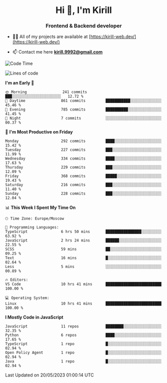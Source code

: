 <h1 align="center">Hi 👋, I'm Kirill</h1>
<h3 align="center">Frontend & Backend developer</h3>

- 👨‍💻 All of my projects are available at [https://kirill-web.dev/](https://kirill-web.dev/)

- 📫 Contact me here **kirill.9992@gmail.com**











<!--START_SECTION:waka-->
![Code Time](http://img.shields.io/badge/Code%20Time-1%2C310%20hrs%2045%20mins-blue)

![Lines of code](https://img.shields.io/badge/From%20Hello%20World%20I%27ve%20Written-2.6%20million%20lines%20of%20code-blue)

**I'm an Early 🐤** 

```text
🌞 Morning                241 commits         ███░░░░░░░░░░░░░░░░░░░░░░   12.72 % 
🌆 Daytime                861 commits         ███████████░░░░░░░░░░░░░░   45.46 % 
🌃 Evening                785 commits         ██████████░░░░░░░░░░░░░░░   41.45 % 
🌙 Night                  7 commits           ░░░░░░░░░░░░░░░░░░░░░░░░░   00.37 % 
```
📅 **I'm Most Productive on Friday** 

```text
Monday                   292 commits         ████░░░░░░░░░░░░░░░░░░░░░   15.42 % 
Tuesday                  227 commits         ███░░░░░░░░░░░░░░░░░░░░░░   11.99 % 
Wednesday                334 commits         ████░░░░░░░░░░░░░░░░░░░░░   17.63 % 
Thursday                 229 commits         ███░░░░░░░░░░░░░░░░░░░░░░   12.09 % 
Friday                   368 commits         █████░░░░░░░░░░░░░░░░░░░░   19.43 % 
Saturday                 216 commits         ███░░░░░░░░░░░░░░░░░░░░░░   11.40 % 
Sunday                   228 commits         ███░░░░░░░░░░░░░░░░░░░░░░   12.04 % 
```


📊 **This Week I Spent My Time On** 

```text
🕑︎ Time Zone: Europe/Moscow

💬 Programming Languages: 
TypeScript               6 hrs 50 mins       ████████████████░░░░░░░░░   63.92 % 
JavaScript               2 hrs 24 mins       ██████░░░░░░░░░░░░░░░░░░░   22.55 % 
SCSS                     59 mins             ██░░░░░░░░░░░░░░░░░░░░░░░   09.25 % 
Text                     16 mins             █░░░░░░░░░░░░░░░░░░░░░░░░   02.64 % 
Less                     5 mins              ░░░░░░░░░░░░░░░░░░░░░░░░░   00.89 % 

🔥 Editors: 
VS Code                  10 hrs 41 mins      █████████████████████████   100.00 % 

💻 Operating System: 
Linux                    10 hrs 41 mins      █████████████████████████   100.00 % 
```

**I Mostly Code in JavaScript** 

```text
JavaScript               11 repos            ████████░░░░░░░░░░░░░░░░░   32.35 % 
Python                   6 repos             ████░░░░░░░░░░░░░░░░░░░░░   17.65 % 
TypeScript               1 repo              █░░░░░░░░░░░░░░░░░░░░░░░░   02.94 % 
Open Policy Agent        1 repo              █░░░░░░░░░░░░░░░░░░░░░░░░   02.94 % 
Java                     1 repo              █░░░░░░░░░░░░░░░░░░░░░░░░   02.94 % 
```




 Last Updated on 20/05/2023 01:00:14 UTC
<!--END_SECTION:waka-->
